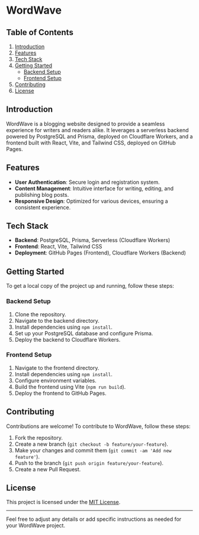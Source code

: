 
# WordWave 

## Table of Contents

1. [Introduction](#introduction)
2. [Features](#features)
3. [Tech Stack](#tech-stack)
4. [Getting Started](#getting-started)
   - [Backend Setup](#backend-setup)
   - [Frontend Setup](#frontend-setup)
5. [Contributing](#contributing)
6. [License](#license)

## Introduction

WordWave is a blogging website designed to provide a seamless experience for writers and readers alike. It leverages a serverless backend powered by PostgreSQL and Prisma, deployed on Cloudflare Workers, and a frontend built with React, Vite, and Tailwind CSS, deployed on GitHub Pages.

## Features

- **User Authentication**: Secure login and registration system.
- **Content Management**: Intuitive interface for writing, editing, and publishing blog posts.
- **Responsive Design**: Optimized for various devices, ensuring a consistent experience.

## Tech Stack

- **Backend**: PostgreSQL, Prisma, Serverless (Cloudflare Workers)
- **Frontend**: React, Vite, Tailwind CSS
- **Deployment**: GitHub Pages (Frontend), Cloudflare Workers (Backend)

## Getting Started

To get a local copy of the project up and running, follow these steps:

### Backend Setup

1. Clone the repository.
2. Navigate to the backend directory.
3. Install dependencies using `npm install`.
4. Set up your PostgreSQL database and configure Prisma.
5. Deploy the backend to Cloudflare Workers.

### Frontend Setup

1. Navigate to the frontend directory.
2. Install dependencies using `npm install`.
3. Configure environment variables.
4. Build the frontend using Vite (`npm run build`).
5. Deploy the frontend to GitHub Pages.

## Contributing

Contributions are welcome! To contribute to WordWave, follow these steps:

1. Fork the repository.
2. Create a new branch (`git checkout -b feature/your-feature`).
3. Make your changes and commit them (`git commit -am 'Add new feature'`).
4. Push to the branch (`git push origin feature/your-feature`).
5. Create a new Pull Request.

## License

This project is licensed under the [MIT License](LICENSE).

---

Feel free to adjust any details or add specific instructions as needed for your WordWave project.
